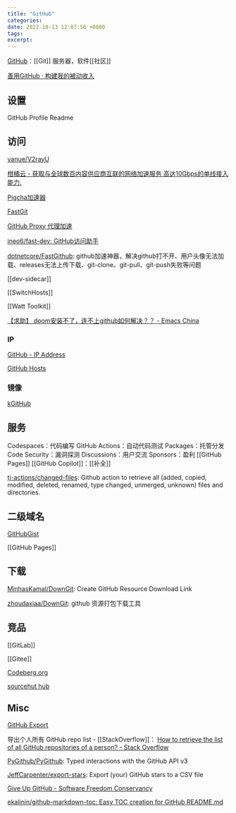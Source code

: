 ```yaml
---
title: "GitHub"
categories: 
date: 2022-10-13 12:07:56 +0800
tags: 
excerpt: 
---
```


[GitHub](https://github.com/)：[[Git]] 服务器，软件[[社区]]

[善用GitHub · 构建我的被动收入](https://www.bmpi.dev/self/use-github-better/)

## 设置

GitHub Profile Readme

## 访问

[yanue/V2rayU](https://github.com/yanue/V2rayU)

[柑橘云 - 获取与全球数百内容供应商互联的网络加速服务 高达10Gbps的单线接入能力.](https://ganjuyun.com/)

[Pigcha加速器](https://pigpigchacha.github.io/officialsite)

[FastGit](https://fastgit.org/)

[GitHub Proxy 代理加速](https://ghproxy.com/)

[ineo6/fast-dev: GitHub访问助手](https://github.com/ineo6/fast-dev)

[dotnetcore/FastGithub](https://github.com/dotnetcore/FastGithub): github加速神器，解决github打不开、用户头像无法加载、releases无法上传下载、git-clone、git-pull、git-push失败等问题

[[dev-sidecar]]

[[SwitchHosts]]

[[Watt Toolkit]]

[【求助】 doom安装不了，连不上github如何解决？？ - Emacs China](https://emacs-china.org/t/doom-github/16481/16)



### IP

[GitHub - IP Address](https://ipaddress.com/website/github.com#ipinfo)

[GitHub Hosts](https://raw.hellogithub.com/hosts)

### 镜像

[kGitHub](https://kgithub.com/)




## 服务

Codespaces：代码编写
GitHub Actions：自动代码测试
Packages：托管分发
Code Security：漏洞探测
Discussions：用户交流
Sponsors：盈利
[[GitHub Pages]]
[[GitHub Copilot]]：[[补全]]

[tj-actions/changed-files](https://github.com/tj-actions/changed-files): Github action to retrieve all (added, copied, modified, deleted, renamed, type changed, unmerged, unknown) files and directories.

## 二级域名


[GitHubGist](https://gist.github.com/)

[[GitHub Pages]]


## 下载

[MinhasKamal/DownGit](https://github.com/MinhasKamal/DownGit): Create GitHub Resource Download Link

[zhoudaxiaa/DownGit](https://github.com/zhoudaxiaa/DownGit): github 资源打包下载工具




## 竞品

[[GitLab]]

[[Gitee]]

[Codeberg.org](https://codeberg.org/)

[sourcehut hub](https://sr.ht/)

## Misc

[GitHub Export](https://export-github-stars.netlify.app/)

导出个人所有 GitHub repo list - [[StackOverflow]]：
[How to retrieve the list of all GitHub repositories of a person? - Stack Overflow](https://stackoverflow.com/a/66859755)

[PyGithub/PyGithub](https://github.com/PyGithub/PyGithub): Typed interactions with the GitHub API v3

[JeffCarpenter/export-stars](https://github.com/JeffCarpenter/export-stars): Export (your) GitHub stars to a CSV file

[Give Up GitHub - Software Freedom Conservancy](https://sfconservancy.org/GiveUpGitHub/)


[ekalinin/github-markdown-toc: Easy TOC creation for GitHub README.md](https://github.com/ekalinin/github-markdown-toc)


